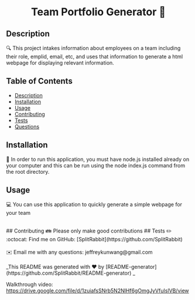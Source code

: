 
  <h1 align="center">Team Portfolio Generator 👋</h1>

  ## Description
  🔍 This project intakes information about employees on a team including their role, emplid, email, etc, and uses that information to generate a html webpage for displaying relevant information.
  ## Table of Contents
  - [Description](#description)
  - [Installation](#installation)
  - [Usage](#usage)
  - [Contributing](#contributing)
  - [Tests](#tests)
  - [Questions](#questions)
  ## Installation
  💾 In order to run this application, you must have node.js installed already on your computer and this can be run using the node index.js command from the root directory.
  ## Usage
  💻 You can use this application to quickly generate a simple webpage for your team
  
  <br />
  ## Contributing
  👪 Please only make good contributions
  ## Tests
  ✏️ 
  <br />
  :octocat: Find me on GitHub: [SplitRabbit](https://github.com/SplitRabbit)<br />
  <br />
  ✉️ Email me with any questions: jeffreykunwang@gmail.com<br /><br />
  _This README was generated with ❤️ by [README-generator](https://github.com/SplitRabbit/README-generator) _
    
  Walkthrough video: https://drive.google.com/file/d/1zuiafsSNrb5N2NlHf6gOmgJyVfuIslVB/view
